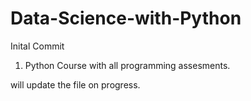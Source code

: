 # Data-Science-with-Python

Inital Commit 
1) Python Course with all programming assesments.


will update the file on progress.
